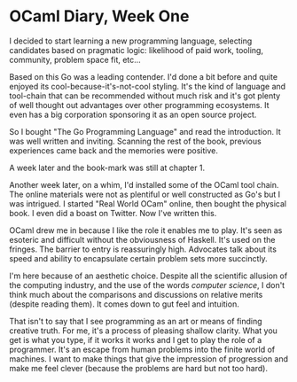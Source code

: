# OCaml Diary, Week One

I decided to start learning a new programming language, selecting
candidates based on pragmatic logic: likelihood of paid work,
tooling, community, problem space fit, etc...

Based on this Go was a leading contender. I'd done a bit before and
quite enjoyed its cool-because-it's-not-cool styling. It's the kind
of language and tool-chain that can be recommended without much
risk and it's got plenty of well thought out advantages over other
programming ecosystems. It even has a big corporation sponsoring it
as an open source project.

So I bought "The Go Programming Language" and read the introduction.
It was well written and inviting. Scanning the rest of the book,
previous experiences came back and the memories were positive.

A week later and the book-mark was still at chapter 1.

Another week later, on a whim, I'd installed some of the OCaml tool
chain. The online materials were not as plentiful or well
constructed as Go's but I was intrigued. I started "Real World OCam"
online, then bought the physical book. I even did a boast on
Twitter. Now I've written this.

OCaml drew me in because I like the role it enables me to play.
It's seen as esoteric and difficult without the obviousness of
Haskell. It's used on the fringes. The barrier to entry is
reassuringly high. Advocates talk about its speed and ability to
encapsulate certain problem sets more succinctly.

I'm here because of an aesthetic choice. Despite all the scientific
allusion of the computing industry, and the use of the words
_computer science_, I don't think much about the comparisons and
discussions on relative merits (despite reading them). It comes
down to gut feel and intuition.

That isn't to say that I see programming as an art or means of
finding creative truth. For me, it's a process of pleasing shallow
clarity. What you get is what you type, if it works it works and I
get to play the role of a programmer. It's an escape from human
problems into the finite world of machines. I want to make
things that give the impression of progression and make me feel
clever (because the problems are hard but not too hard).
